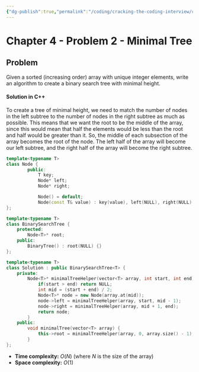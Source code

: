 ```yaml
---
{"dg-publish":true,"permalink":"/coding/cracking-the-coding-interview/chapter-4/problem-2-minimal-tree/","created":"2023-01-30T22:00:44.880+01:00","updated":"2023-01-30T22:00:44.880+01:00"}
---
```


# Chapter 4 - Problem 2 - Minimal Tree
## Problem
Given a sorted (increasing order) array with unique integer elements, write an algorithm to create a binary search tree with minimal height.

#### Solution in C++
To create a tree of minimal height, we need to match the number of nodes in the left subtree to the number
of nodes in the right subtree as much as possible. This means that we want the root to be the middle of the
array, since this would mean that half the elements would be less than the root and half would be greater
than it. So, the middle of each subsection of the array becomes the root of the node. The left half of the array will become our left subtree, and the right half of the array will become the right subtree.

```cpp
template<typename T>
class Node {
        public:
            T key;
            Node* left;
            Node* right;

            Node() = default;
            Node(const T& value) : key(value), left(NULL), right(NULL) {}
};

template<typename T>
class BinarySearchTree {
    protected:
        Node<T>* root;
    public:
        BinaryTree() : root(NULL) {}
};

template<typename T>  
class Solution : public BinarySearchTree<T> {
    private:
        Node<T>* minimalTreeHelper(vector<T> array, int start, int end) {
            if(start > end) return NULL;
            int mid = (start + end) / 2;
            Node<T>* node = new Node(array.at(mid));
            node->left = minimalTreeHelper(array, start, mid - 1);
            node->right = minimalTreeHelper(array, mid + 1, end);
            return node;
        }
    public:
        void minimalTree(vector<T> array) {
            this->root = minimalTreeHelper(array, 0, array.size() - 1);
        }
};
```
- **Time complexity:** $O(N)$ (where _N_ is the size of the array)
- **Space complexity:** $O(1)$